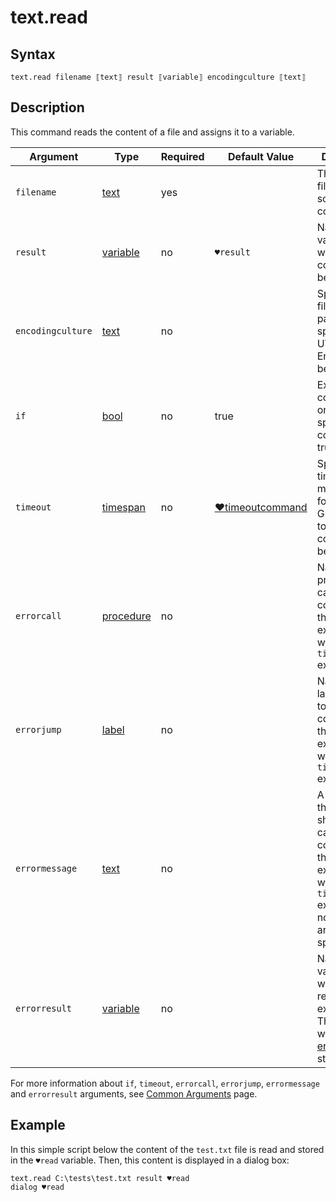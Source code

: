 # text.read

## Syntax

```G1ANT
text.read filename ⟦text⟧ result ⟦variable⟧ encodingculture ⟦text⟧
```

## Description

This command reads the content of a file and assigns it to a variable.

| Argument | Type | Required | Default Value | Description |
| -------- | ---- | -------- | ------------- | ----------- |
|`filename`| [text](../../G1ANT.Language/Structures/TextStructure.md) | yes |  | The path to a file with the source content |
| `result`          | [variable](../../G1ANT.Language/Structures/VariableStructure.md) | no       | `♥result`                                                    | Name of a variable where the file content will be stored     |
|`encodingculture`| [text](../../G1ANT.Language/Structures/TextStructure.md) | no |  | Specifies the file's coding page. If not specified, UTF8 Encoding will be used |
| `if`           | [bool](../../G1ANT.Language/Structures/BooleanStructure.md) | no       | true                                                        | Executes the command only if a specified condition is true   |
| `timeout`      | [timespan](../../G1ANT.Language/Structures/TimeSpanStructure.md) | no       | [♥timeoutcommand](../Variables/TimeoutCommandVariable.md) | Specifies time in milliseconds for G1ANT.Robot to wait for the command to be executed |
| `errorcall`    | [procedure](../../G1ANT.Language/Structures/ProcedureStructure.md) | no       |                                                             | Name of a procedure to call when the command throws an exception or when a given `timeout` expires |
| `errorjump`    | [label](../../G1ANT.Language/Structures/LabelStructure.md) | no       |                                                             | Name of the label to jump to when the command throws an exception or when a given `timeout` expires |
| `errormessage` | [text](../../G1ANT.Language/Structures/TextStructure.md) | no       |                                                             | A message that will be shown in case the command throws an exception or when a given `timeout` expires, and no `errorjump` argument is specified |
| `errorresult`  | [variable](../../G1ANT.Language/Structures/VariableStructure.md) | no       |                                                             | Name of a variable that will store the returned exception. The variable will be of [error](../../G1ANT.Language/Structures/ErrorStructure.md) structure  |

For more information about `if`, `timeout`, `errorcall`, `errorjump`, `errormessage` and `errorresult` arguments, see [Common Arguments](../../../appendices/common-arguments.md) page.

## Example

In this simple script below the content of the `test.txt` file is read and stored in the `♥read` variable. Then, this content is displayed in a dialog box:

```G1ANT
text.read C:\tests\test.txt result ♥read
dialog ♥read
```

